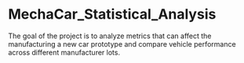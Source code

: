 # MechaCar_Statistical_Analysis
The goal of the project is to analyze metrics that can affect the manufacturing a new car prototype and compare vehicle performance across different manufacturer lots.
